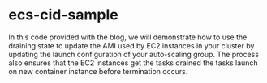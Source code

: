 # ecs-cid-sample
In this code provided with the blog, we will demonstrate how to use the draining state to update the AMI used by EC2 instances in your cluster by updating the launch configuration of your auto-scaling group. The process also ensures that the EC2 instances get the tasks drained the tasks launch on new container instance before termination occurs. 
